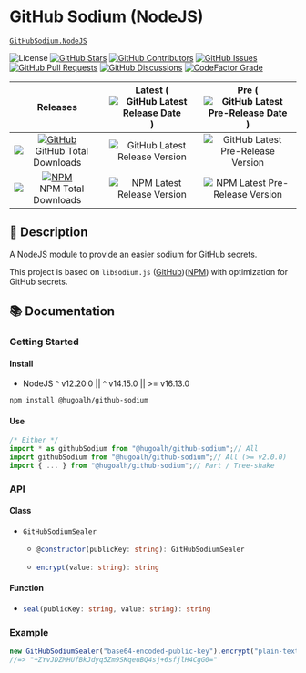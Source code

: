 # GitHub Sodium (NodeJS)

[`GitHubSodium.NodeJS`](https://github.com/hugoalh-studio/github-sodium-nodejs)

![License](https://img.shields.io/static/v1?label=License&message=MIT&style=flat-square "License")
[![GitHub Stars](https://img.shields.io/github/stars/hugoalh-studio/github-sodium-nodejs?label=Stars&logo=github&logoColor=ffffff&style=flat-square "GitHub Stars")](https://github.com/hugoalh-studio/github-sodium-nodejs/stargazers)
[![GitHub Contributors](https://img.shields.io/github/contributors/hugoalh-studio/github-sodium-nodejs?label=Contributors&logo=github&logoColor=ffffff&style=flat-square "GitHub Contributors")](https://github.com/hugoalh-studio/github-sodium-nodejs/graphs/contributors)
[![GitHub Issues](https://img.shields.io/github/issues-raw/hugoalh-studio/github-sodium-nodejs?label=Issues&logo=github&logoColor=ffffff&style=flat-square "GitHub Issues")](https://github.com/hugoalh-studio/github-sodium-nodejs/issues)
[![GitHub Pull Requests](https://img.shields.io/github/issues-pr-raw/hugoalh-studio/github-sodium-nodejs?label=Pull%20Requests&logo=github&logoColor=ffffff&style=flat-square "GitHub Pull Requests")](https://github.com/hugoalh-studio/github-sodium-nodejs/pulls)
[![GitHub Discussions](https://img.shields.io/github/discussions/hugoalh-studio/github-sodium-nodejs?label=Discussions&logo=github&logoColor=ffffff&style=flat-square "GitHub Discussions")](https://github.com/hugoalh-studio/github-sodium-nodejs/discussions)
[![CodeFactor Grade](https://img.shields.io/codefactor/grade/github/hugoalh-studio/github-sodium-nodejs?label=Grade&logo=codefactor&logoColor=ffffff&style=flat-square "CodeFactor Grade")](https://www.codefactor.io/repository/github/hugoalh-studio/github-sodium-nodejs)

| **Releases** | **Latest** (![GitHub Latest Release Date](https://img.shields.io/github/release-date/hugoalh-studio/github-sodium-nodejs?label=&style=flat-square "GitHub Latest Release Date")) | **Pre** (![GitHub Latest Pre-Release Date](https://img.shields.io/github/release-date-pre/hugoalh-studio/github-sodium-nodejs?label=&style=flat-square "GitHub Latest Pre-Release Date")) |
|:-:|:-:|:-:|
| [![GitHub](https://img.shields.io/badge/GitHub-181717?logo=github&logoColor=ffffff&style=flat-square "GitHub")](https://github.com/hugoalh-studio/github-sodium-nodejs/releases) ![GitHub Total Downloads](https://img.shields.io/github/downloads/hugoalh-studio/github-sodium-nodejs/total?label=&style=flat-square "GitHub Total Downloads") | ![GitHub Latest Release Version](https://img.shields.io/github/release/hugoalh-studio/github-sodium-nodejs?sort=semver&label=&style=flat-square "GitHub Latest Release Version") | ![GitHub Latest Pre-Release Version](https://img.shields.io/github/release/hugoalh-studio/github-sodium-nodejs?include_prereleases&sort=semver&label=&style=flat-square "GitHub Latest Pre-Release Version") |
| [![NPM](https://img.shields.io/badge/NPM-CB3837?logo=npm&logoColor=ffffff&style=flat-square "NPM")](https://www.npmjs.com/package/@hugoalh/github-sodium) ![NPM Total Downloads](https://img.shields.io/npm/dt/@hugoalh/github-sodium?label=&style=flat-square "NPM Total Downloads") | ![NPM Latest Release Version](https://img.shields.io/npm/v/@hugoalh/github-sodium/latest?label=&style=flat-square "NPM Latest Release Version") | ![NPM Latest Pre-Release Version](https://img.shields.io/npm/v/@hugoalh/github-sodium/pre?label=&style=flat-square "NPM Latest Pre-Release Version") |

## 📝 Description

A NodeJS module to provide an easier sodium for GitHub secrets.

This project is based on `libsodium.js` ([GitHub](https://github.com/jedisct1/libsodium.js))([NPM](https://www.npmjs.com/package/libsodium)) with optimization for GitHub secrets.

## 📚 Documentation

### Getting Started

#### Install

- NodeJS ^ v12.20.0 || ^ v14.15.0 || >= v16.13.0

```sh
npm install @hugoalh/github-sodium
```

#### Use

```js
/* Either */
import * as githubSodium from "@hugoalh/github-sodium";// All
import githubSodium from "@hugoalh/github-sodium";// All (>= v2.0.0)
import { ... } from "@hugoalh/github-sodium";// Part / Tree-shake
```

### API

#### Class

<ul>
<li><code>GitHubSodiumSealer</code></li>
<ul>
<li>

```ts
@constructor(publicKey: string): GitHubSodiumSealer
```

</li>
<li>

```ts
encrypt(value: string): string
```

</li>
</ul>
</ul>

#### Function

<ul>
<li>

```ts
seal(publicKey: string, value: string): string
```

</li>
</ul>

### Example

```js
new GitHubSodiumSealer("base64-encoded-public-key").encrypt("plain-text-secret");
//=> "+ZYvJDZMHUfBkJdyq5Zm9SKqeuBQ4sj+6sfjlH4CgG0="
```
